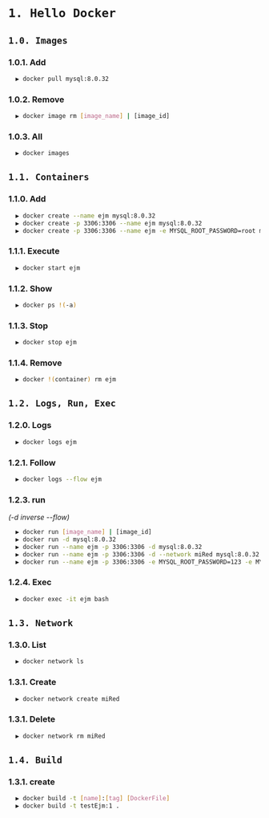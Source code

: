 # `1. Hello Docker`

## `1.0. Images`

### 1.0.1. Add

```bash
  ▶ docker pull mysql:8.0.32
```

### 1.0.2. Remove

```bash
  ▶ docker image rm [image_name] | [image_id]
```

### 1.0.3. All

```bash
  ▶ docker images
```

## `1.1. Containers`

### 1.1.0. Add

```bash
  ▶ docker create --name ejm mysql:8.0.32
  ▶ docker create -p 3306:3306 --name ejm mysql:8.0.32
  ▶ docker create -p 3306:3306 --name ejm -e MYSQL_ROOT_PASSWORD=root mysql:8.0.32
```

### 1.1.1. Execute

```bash
  ▶ docker start ejm
```

### 1.1.2. Show

```bash
  ▶ docker ps !(-a)
```

### 1.1.3. Stop

```bash
  ▶ docker stop ejm
```

### 1.1.4. Remove

```bash
  ▶ docker !(container) rm ejm
```

## `1.2. Logs, Run, Exec`

### 1.2.0. Logs

```bash
  ▶ docker logs ejm
```

### 1.2.1. Follow

```bash
  ▶ docker logs --flow ejm
```

### 1.2.3. run

<i>(-d inverse --flow)</i>

```bash
  ▶ docker run [image_name] | [image_id]
  ▶ docker run -d mysql:8.0.32
  ▶ docker run --name ejm -p 3306:3306 -d mysql:8.0.32
  ▶ docker run --name ejm -p 3306:3306 -d --network miRed mysql:8.0.32
  ▶ docker run --name ejm -p 3306:3306 -e MYSQL_ROOT_PASSWORD=123 -e MYSQL_DATABASE=testDocker -e MYSQL_USER=ju -e MYSQL_PASSWORD=456 -d mysql:8.0.32
```

### 1.2.4. Exec

```bash
  ▶ docker exec -it ejm bash
```

## `1.3. Network`

### 1.3.0. List

```bash
  ▶ docker network ls
```

### 1.3.1. Create

```bash
  ▶ docker network create miRed
```

### 1.3.1. Delete

```bash
  ▶ docker network rm miRed
```

## `1.4. Build`

### 1.3.1. create

```bash
  ▶ docker build -t [name]:[tag] [DockerFile]
  ▶ docker build -t testEjm:1 .
```
